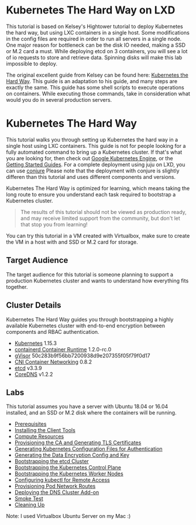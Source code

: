 # Kubernetes The Hard Way on LXD
This tutorial is based on Kelsey's Hightower tutorial to deploy Kubernetes the hard way, but using LXC containers in a single host. 
Some modifications in the config files are required in order to run all servers in a single node.
One major reason for bottleneck can be the disk IO needed, making a SSD or M.2 card a must. While deploying etcd on 3 containers, you will see a lot of io requests to store and retrieve data. Spinning disks will make this lab impossible to deploy.

The original excellent guide from Kelsey can be found here: [Kubernetes the Hard Way](https://github.com/kelseyhightower/kubernetes-the-hard-way). This guide is an adaptation to his guide, and many steps are exactly the same. 
This guide has some shell scripts to execute operations on containers. While executing those commands, take in consideration what would you do in several production servers.

# Kubernetes The Hard Way

This tutorial walks you through setting up Kubernetes the hard way in a single host using LXC containers. This guide is not for people looking for a fully automated command to bring up a Kubernetes cluster. If that's what you are looking for, then check out [Google Kubernetes Engine](https://cloud.google.com/kubernetes-engine), or the [Getting Started Guides](http://kubernetes.io/docs/getting-started-guides/). For a complete deployment using juju on LXD, you can use [conjure](https://tutorials.ubuntu.com/tutorial/install-kubernetes-with-conjure-up#0) Please note that the deployment with conjure is slightly differen than this tutorial and uses different components and versions.

Kubernetes The Hard Way is optimized for learning, which means taking the long route to ensure you understand each task required to bootstrap a Kubernetes cluster.

> The results of this tutorial should not be viewed as production ready, and may receive limited support from the community, but don't let that stop you from learning!

You can try this tutorial in a VM created with Virtualbox, make sure to create the VM in a host with and SSD or M.2 card for storage.

## Target Audience

The target audience for this tutorial is someone planning to support a production Kubernetes cluster and wants to understand how everything fits together.

## Cluster Details

Kubernetes The Hard Way guides you through bootstrapping a highly available Kubernetes cluster with end-to-end encryption between components and RBAC authentication.

* [Kubernetes](https://github.com/kubernetes/kubernetes) 1.15.3
* [containerd Container Runtime](https://github.com/containerd/containerd) 1.2.0-rc.0
* [gVisor](https://github.com/google/gvisor) 50c283b9f56bb7200938d9e207355f05f79f0d17
* [CNI Container Networking](https://github.com/containernetworking/cni) 0.8.2
* [etcd](https://github.com/coreos/etcd) v3.3.9
* [CoreDNS](https://github.com/coredns/coredns) v1.2.2

## Labs

This tutorial assumes you have a server with Ubuntu 18.04 or 16.04 installed, and an SSD or M.2 disk where the containers will be running.

* [Prerequisites](docs/01-prerequisites.md)
* [Installing the Client Tools](docs/02-client-tools.md)
* [Compute Resources](docs/03-compute-resources.md)
* [Provisioning the CA and Generating TLS Certificates](docs/04-certificate-authority.md)
* [Generating Kubernetes Configuration Files for Authentication](docs/05-kubernetes-configuration-files.md)
* [Generating the Data Encryption Config and Key](docs/06-data-encryption-keys.md)
* [Bootstrapping the etcd Cluster](docs/07-bootstrapping-etcd.md)
* [Bootstrapping the Kubernetes Control Plane](docs/08-bootstrapping-kubernetes-controllers.md)
* [Bootstrapping the Kubernetes Worker Nodes](docs/09-bootstrapping-kubernetes-workers.md)
* [Configuring kubectl for Remote Access](docs/10-configuring-kubectl.md)
* [Provisioning Pod Network Routes](docs/11-pod-network-routes.md)
* [Deploying the DNS Cluster Add-on](docs/12-dns-addon.md)
* [Smoke Test](docs/13-smoke-test.md)
* [Cleaning Up](docs/14-cleanup.md)

Note: I used Virtualbox Ubuntu Server on my Mac :)
